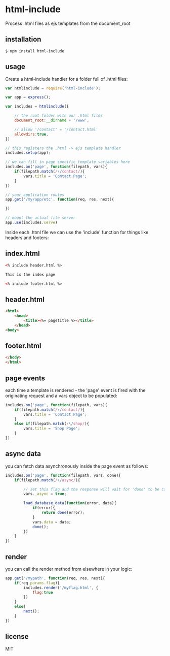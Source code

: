 html-include
============

Process .html files as ejs templates from the document_root

## installation

```
$ npm install html-include
```

## usage

Create a html-include handler for a folder full of .html files:

```js
var htmlinclude = require('html-include');

var app = express();

var includes = htmlinclude({

	// the root folder with our .html files
	document_root:__dirname + '/www',

	// allow '/contact' = '/contact.html'
	allowdirs:true,
})

// this registers the .html -> ejs template handler
includes.setup(app);

// we can fill in page specific template variables here
includes.on('page', function(filepath, vars){
	if(filepath.match(/\/contact/){
		vars.title = 'Contact Page';
	}
})

// your application routes
app.get('/my/app/etc', function(req, res, next){

})

// mount the actual file server
app.use(includes.serve)
```

Inside each .html file we can use the 'include' function for things like headers and footers:

## index.html

```html
<% include header.html %>

This is the index page

<% include footer.html %>
```

## header.html

```html
<html>
	<head>
		<title><%= pagetitle %></title>
	</head>
<body>
```

## footer.html

```html
</body>
</html>
```

## page events

each time a template is rendered - the 'page' event is fired with the originating request and a vars object to be populated:

```js
includes.on('page', function(filepath, vars){
	if(filepath.match(/\/contact/){
		vars.title = 'Contact Page';
	}
	else if(filepath.match(/\/shop/){
		vars.title = 'Shop Page';
	}
})
```

## async data

you can fetch data asynchronously inside the page event as follows:

```js
includes.on('page', function(filepath, vars, done){
	if(filepath.match(/\/async/){

		// set this flag and the response will wait for 'done' to be called
		vars._async = true;

		load_database_data(function(error, data){
			if(error){
				return done(error);
			}
			vars.data = data;
			done();
		})
	}
})
```

## render

you can call the render method from elsewhere in your logic:

```js
app.get('/mypath', function(req, res, next){
	if(req.params.flag){
		includes.render('/myflag.html', {
			flag:true
		})
	}
	else{
		next();
	}
})
```

## license

MIT